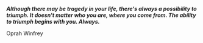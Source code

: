 _**Although there may be tragedy in your life, there's always a possibility to triumph. It doesn't matter who you are, where you come from. The ability to triumph begins with you. Always.**_

Oprah Winfrey